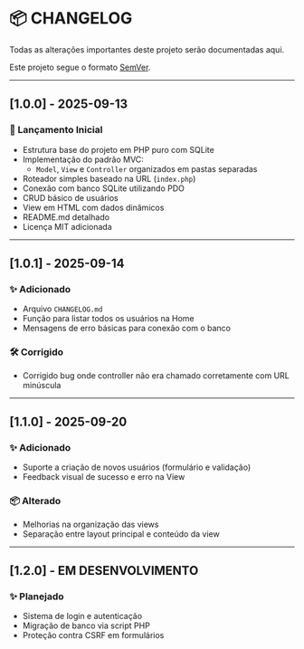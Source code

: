 # 📦 CHANGELOG

Todas as alterações importantes deste projeto serão documentadas aqui.

Este projeto segue o formato [SemVer](https://semver.org/lang/pt-BR/).

---

## [1.0.0] - 2025-09-13

### 🚀 Lançamento Inicial

- Estrutura base do projeto em PHP puro com SQLite
- Implementação do padrão MVC:
  - `Model`, `View` e `Controller` organizados em pastas separadas
- Roteador simples baseado na URL (`index.php`)
- Conexão com banco SQLite utilizando PDO
- CRUD básico de usuários
- View em HTML com dados dinâmicos
- README.md detalhado
- Licença MIT adicionada

---

## [1.0.1] - 2025-09-14

### ✨ Adicionado

- Arquivo `CHANGELOG.md`
- Função para listar todos os usuários na Home
- Mensagens de erro básicas para conexão com o banco

### 🛠️ Corrigido

- Corrigido bug onde controller não era chamado corretamente com URL minúscula

---

## [1.1.0] - 2025-09-20

### ✨ Adicionado

- Suporte a criação de novos usuários (formulário e validação)
- Feedback visual de sucesso e erro na View

### 📦 Alterado

- Melhorias na organização das views
- Separação entre layout principal e conteúdo da view

---

## [1.2.0] - EM DESENVOLVIMENTO

### ✨ Planejado

- Sistema de login e autenticação
- Migração de banco via script PHP
- Proteção contra CSRF em formulários
